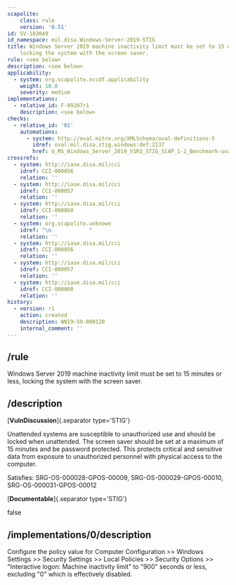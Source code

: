 ```yaml
---
scapolite:
    class: rule
    version: '0.51'
id: SV-103049
id_namespace: mil.disa.Windows-Server-2019-STIG
title: Windows Server 2019 machine inactivity limit must be set to 15 minutes or less,
    locking the system with the screen saver.
rule: <see below>
description: <see below>
applicability:
  - system: org.scapolite.xccdf.applicability
    weight: 10.0
    severity: medium
implementations:
  - relative_id: F-99207r1
    description: <see below>
checks:
  - relative_id: '01'
    automations:
      - system: http://oval.mitre.org/XMLSchema/oval-definitions-5
        idref: oval:mil.disa.stig.windows:def:2137
        href: U_MS_Windows_Server_2019_V1R3_STIG_SCAP_1-2_Benchmark-oval.xml
crossrefs:
  - system: http://iase.disa.mil/cci
    idref: CCI-000056
    relation: ''
  - system: http://iase.disa.mil/cci
    idref: CCI-000057
    relation: ''
  - system: http://iase.disa.mil/cci
    idref: CCI-000060
    relation: ''
  - system: org.scapolite.unknown
    idref: "\n            "
    relation: ''
  - system: http://iase.disa.mil/cci
    idref: CCI-000056
    relation: ''
  - system: http://iase.disa.mil/cci
    idref: CCI-000057
    relation: ''
  - system: http://iase.disa.mil/cci
    idref: CCI-000060
    relation: ''
history:
  - version: r1
    action: created
    description: WN19-SO-000120
    internal_comment: ''
---
```



## /rule

Windows Server 2019 machine inactivity limit must be set to 15 minutes or less, locking the system with the screen saver.

## /description

[**VulnDiscussion**]{.separator type='STIG'}

Unattended systems are susceptible to unauthorized use and should be locked when unattended. The screen saver should be set at a maximum of 15 minutes and be password protected. This protects critical and sensitive data from exposure to unauthorized personnel with physical access to the computer.

Satisfies: SRG-OS-000028-GPOS-00009, SRG-OS-000029-GPOS-00010, SRG-OS-000031-GPOS-00012

[**Documentable**]{.separator type='STIG'}

false

## /implementations/0/description

Configure the policy value for Computer Configuration >> Windows Settings >> Security Settings >> Local Policies >> Security Options >> "Interactive logon: Machine inactivity limit" to "900" seconds or less, excluding "0" which is effectively disabled.
